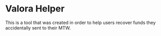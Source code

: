 # Valora Helper

This is a tool that was created in order to help users recover funds they accidentally sent to their MTW.
